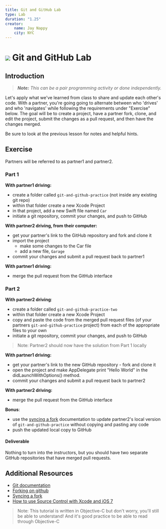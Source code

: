 ```yaml
---
title: Git and GitHub Lab
type: Lab
duration: "1.25"
creator:
    name: Jay Nappy
    city: NYC
---
```


# ![](https://ga-dash.s3.amazonaws.com/production/assets/logo-9f88ae6c9c3871690e33280fcf557f33.png) Git and GitHub Lab

## Introduction

> ***Note:*** _This can be a pair programming activity or done independently._

Let's apply what we've learned from class to share and update each other's code.  With a partner, you're going going to alternate between who 'drives' and who 'navigates' while following the requirements under "Exercise" below. The goal will be to create a project, have a partner fork, clone, and edit the project, submit the changes as a pull request, and then have the changes merged.  

Be sure to look at the previous lesson for notes and helpful hints.

## Exercise

Partners will be referred to as partner1 and partner2.

### Part 1

**With partner1 driving:**

- create a folder called `git-and-github-practice` (not inside any existing git repo)
- within that folder create a new Xcode Project
- in that project, add a new Swift file named `Car`
- initiate a git repository, commit your changes, and push to GitHub


**With partner2 driving, from their computer:**

- get your partner's link to the GitHub repository and fork and clone it
- import the project
    - make some changes to the Car file
    - add a new file, `Garage`
- commit your changes and submit a pull request back to partner1


**With partner1 driving:**

- merge the pull request from the GitHub interface


### Part 2

**With partner2 driving**:


- create a folder called `git-and-github-practice-two`
- within that folder create a new Xcode Project
- copy and paste the code from the merged pull request files (of your partners `git-and-github-practice` project) from each of the appropriate files to your own
- initiate a git repository, commit your changes, and push to GitHub
> Note: Partner2 should now have the solution from Part 1 locally

**With partner1 driving:**

- get your partner's link to the new GitHub repository - fork and clone it
- open the project and make AppDelegate print "Hello World" in the didLaunchWithOptions() method.
- commit your changes and submit a pull request back to partner2


**With partner2 driving:**

- merge the pull request from the GitHub interface

**Bonus**:

- use the [syncing a fork](https://help.github.com/articles/syncing-a-fork/) documentation to update partner2's local version of `git-and-github-practice` without copying and pasting any code
- push the updated local copy to GitHub


#### Deliverable

Nothing to turn into the instructors, but you should have two separate GitHub repositories that have merged pull requests.

## Additional Resources

- [Git documentation](https://git-scm.com/documentation)
- [Forking on github](https://help.github.com/articles/fork-a-repo/)
- [Syncing a fork](https://help.github.com/articles/syncing-a-fork/)
- [How to use Source Control with Xcode and iOS 7](https://www.raywenderlich.com/51351/how-to-use-git-source-control-with-xcode-in-ios-7)


> Note: This tutorial is written in Objective-C but don't worry, you'll still be able to understand! And it's good practice to be able to read through Objective-C
